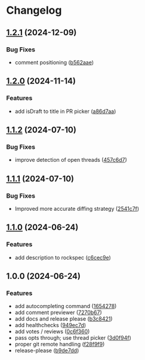 # Changelog

## [1.2.1](https://github.com/Willem-J-an/adopure.nvim/compare/v1.2.0...v1.2.1) (2024-12-09)


### Bug Fixes

* comment positioning ([b562aae](https://github.com/Willem-J-an/adopure.nvim/commit/b562aae2dbffea7fc9eb96932bf2bb64b4e98d81))

## [1.2.0](https://github.com/Willem-J-an/adopure.nvim/compare/v1.1.2...v1.2.0) (2024-11-14)


### Features

* add isDraft to title in PR picker ([a86d7aa](https://github.com/Willem-J-an/adopure.nvim/commit/a86d7aa1f581f12ff2da61ce76463b1ed9d1ac8c))

## [1.1.2](https://github.com/Willem-J-an/adopure.nvim/compare/v1.1.1...v1.1.2) (2024-07-10)


### Bug Fixes

* improve detection of open threads ([457c6d7](https://github.com/Willem-J-an/adopure.nvim/commit/457c6d7d278dce82837c47115edb00cccc954e70))

## [1.1.1](https://github.com/Willem-J-an/adopure.nvim/compare/v1.1.0...v1.1.1) (2024-07-10)


### Bug Fixes

* Improved more accurate diffing strategy ([2541c7f](https://github.com/Willem-J-an/adopure.nvim/commit/2541c7fe38c0286c1e3269e139c6d0858fc94815))

## [1.1.0](https://github.com/Willem-J-an/adopure.nvim/compare/v1.0.0...v1.1.0) (2024-06-24)


### Features

* add description to rockspec ([c6cec9e](https://github.com/Willem-J-an/adopure.nvim/commit/c6cec9e7507050e0f61686fdf6953234a12910b4))

## 1.0.0 (2024-06-24)


### Features

* add autocompleting command ([1654278](https://github.com/Willem-J-an/adopure.nvim/commit/1654278abb2c23ffe7df9a39e849afb2e596eeec))
* add comment previewer ([7270b67](https://github.com/Willem-J-an/adopure.nvim/commit/7270b676c56cd79f8107e6004683cb2afdd7e01d))
* add docs and release please ([b3c8421](https://github.com/Willem-J-an/adopure.nvim/commit/b3c84219cbbfd31c50718cec6e3a08e4e148e8cc))
* add healthchecks ([949ec7d](https://github.com/Willem-J-an/adopure.nvim/commit/949ec7d84f6d1f03e970bad7afc39bc3d994e037))
* add votes / reviews ([0c6f360](https://github.com/Willem-J-an/adopure.nvim/commit/0c6f360a83873ca295f94d69e1a4de7b26206b42))
* pass opts through; use thread picker ([3d0f94f](https://github.com/Willem-J-an/adopure.nvim/commit/3d0f94f3e9c17a52aa7685bbdd3a8ad8a84e895a))
* proper git remote handling ([f28f9f9](https://github.com/Willem-J-an/adopure.nvim/commit/f28f9f97bbe717835dcbed5fb3cc53e16737c251))
* release-please ([b9de7dd](https://github.com/Willem-J-an/adopure.nvim/commit/b9de7ddcd06e3762d7f051bbcad1e1d3511dc8f7))
